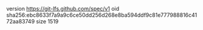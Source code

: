 version https://git-lfs.github.com/spec/v1
oid sha256:ebc8633f7a9a9c6ce50dd256d268e8ba594ddf9c81e777988816c4172aa83749
size 1519
